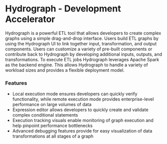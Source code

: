 <div class="page-header">
	<h1 class="landing-h1">Hydrograph - Development Accelerator </h1>
</div>

Hydrograph is a powerful ETL tool that allows developers to create complex graphs using a simple 
drag-and-drop interface. Users build ETL graphs by using the Hydrograph UI to link together input, 
transformation, and output components. Users can customize a variety of pre-built components or 
contribute back to Hydrograph by developing additional inputs, outputs, and transformations. To 
execute ETL jobs Hydrograph leverages Apache Spark as the backend engine. This allows Hydrograph to 
handle a variety of workload sizes and provides a flexible deployment model.

### Features
- Local execution mode ensures developers can quickly verify functionality, while remote execution 
mode provides enterprise-level performance on large volumes of data
- Expression editor allows developers to quickly create and validate complex conditional statements
- Execution tracking visuals enable monitoring of graph execution and help pinpoint performance 
bottlenecks
- Advanced debugging features provide for easy visualization of data transformations at all stages 
of a graph
